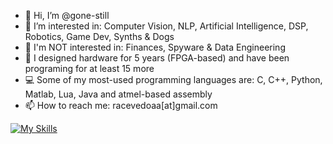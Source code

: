 - 👋 Hi, I’m @gone-still
- 👀 I’m interested in: Computer Vision, NLP, Artificial Intelligence, DSP, Robotics, Game Dev, Synths & Dogs
- 🚫 I'm NOT interested in: Finances, Spyware & Data Engineering  
- 🤖 I designed hardware for 5 years (FPGA-based) and have been programing for at least 15 more
- 💻 Some of my most-used programming languages are: C, C++, Python, Matlab, Lua, Java and atmel-based assembly
- 📫 How to reach me: racevedoaa[at]gmail.com

[![My Skills](https://skillicons.dev/icons?i=cpp,py,matlab,ai,ps,raspberrypi,tensorflow)](https://skillicons.dev)

<!---
gone-still/gone-still is a ✨ special ✨ repository because its `README.md` (this file) appears on your GitHub profile.
You can click the Preview link to take a look at your changes.
--->
